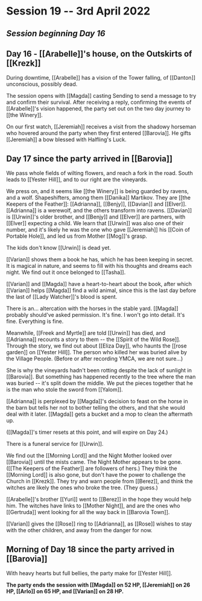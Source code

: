 # Session 19 -- 3rd April 2022
## *Session beginning Day 16*

## Day 16 - [[Arabelle]]'s house, on the Outskirts of [[Krezk]]

During downtime, [[Arabelle]] has a vision of the Tower falling, of [[Danton]] unconscious, possibly dead.

The session opens with [[Magda]] casting Sending to send a message to try and confirm their survival. After receiving a reply, confirming the events of [[Arabelle]]'s vision happened, the party set out on the two day journey to [[the Winery]].

On our first watch, [[Jeremiah]] receives a visit from the shadowy horseman who hovered around the party when they first entered [[Barovia]]. He gifts [[Jeremiah]] a bow blessed with Halfling's Luck.

## Day 17 since the party arrived in [[Barovia]]

We pass whole fields of wilting flowers, and reach a fork in the road. South leads to [[Yester Hill]], and to our right are the vineyards.

We press on, and it seems like [[the Winery]] is being guarded by ravens, and a wolf. Shapeshifters, among them [[Danika]] Martikov. They are [[the Keepers of the Feather]]: [[Adrianna]], [[Benjy]], [[Davian]] and [[Elver]]. [[Adrianna]] is a werewolf, and the others transform into ravens. [[Davian]] is [[Urwin]]'s older brother, and [[Benjy]] and [[Elver]] are partners, with [[Elver]] expecting a child. We learn that [[Urwin]] was also one of their number, and it's likely he was the one who gave [[Jeremiah]] his [[Coin of Portable Hole]], and led us from Mother [[Mog]]'s grasp.

The kids don't know [[Urwin]] is dead yet.

[[Varian]] shows them a book he has, which he has been keeping in secret. It is magical in nature, and seems to fill with his thoughts and dreams each night. We find out it once belonged to [[Tasha]].

[[Varian]] and [[Magda]] have a heart-to-heart about the book, after which [[Varian]] helps [[Magda]] find a wild animal, since this is the last day before the last of [[Lady Watcher]]'s blood is spent.

There is an... altercation with the horses in the stable yard. [[Magda]] probably should've asked permission. It's fine. I won't go into detail. It's fine. Everything is fine.

Meanwhile, [[Freek and Myrtle]] are told [[Urwin]] has died, and [[Adrianna]] recounts a story to them -- the [[Spirit of the Wild Rose]]. Through the story, we find out about [[Eliza Day]], who haunts the [[rose garden]] on [[Yester Hill]]. The person who killed her was buried alive by the Village People. (Before or after recording YMCA, we are not sure...) 

She is why the vineyards hadn't been rotting despite the lack of sunlight in [[Barovia]]. But something has happened recently to the tree where the man was buried -- it's split down the middle. We put the pieces together that he is the man who stole the sword from [[Yalom]].

[[Adrianna]] is perplexed by [[Magda]]'s decision to feast on the horse in the barn but tells her not to bother telling the others, and that she would deal with it later. [[Magda]] gets a bucket and a mop to clean the aftermath up.

([[Magda]]'s timer resets at this point, and will expire on Day 24.)

There is a funeral service for [[Urwin]].

We find out the [[Morning Lord]] and the Night Mother looked over [[Barovia]] until the mists came. The Night Mother appears to be gone. ([[The Keepers of the Feather]] are followers of hers.) They think the [[Morning Lord]] is also gone, but don't have the power to challenge the Church in [[Krezk]]. They try and warn people from [[Berez]], and think the witches are likely the ones who broke the tree. (They guess.)

[[Arabelle]]'s brother [[Yuri]] went to [[Berez]] in the hope they would help him. The witches have links to [[Mother Night]], and are the ones who [[Gertruda]] went looking for all the way back in [[Barovia Town]]. 

[[Varian]] gives the [[Rose]] ring to [[Adrianna]], as [[Rose]] wishes to stay with the other children, and away from the danger for now.

## Morning of Day 18 since the party arrived in [[Barovia]]

With heavy hearts but full bellies, the party make for [[Yester Hill]].

**The party ends the session with [[Magda]] on 52 HP, [[Jeremiah]] on 26 HP, [[Arlo]] on 65 HP, and [[Varian]] on 28 HP.**
